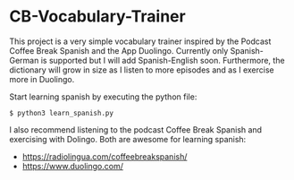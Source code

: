 # CB-Vocabulary-Trainer
This project is a very simple vocabulary trainer inspired by the Podcast Coffee Break Spanish and the App Duolingo. Currently only Spanish-German is supported but I will add Spanish-English soon. Furthermore, the dictionary will grow in size as I listen to more episodes and as I exercise more in Duolingo.

Start learning spanish by executing the python file:

```
$ python3 learn_spanish.py
```


I also recommend listening to the podcast Coffee Break Spanish and exercising with Dolingo. Both are awesome for learning spanish:

* https://radiolingua.com/coffeebreakspanish/
* https://www.duolingo.com/